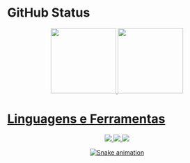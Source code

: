 # GitHub Status
<div align="center">
  <a href="https://github.com/giovannipereiradev">
  <img height="150em" src="https://github-readme-stats.vercel.app/api?username=giovannipereiradev&show_icons=false&title_color=ffe400&text_color=ffffff&bg_color=151515&include_all_commits=true&count_private=true"/>
  <img height="150em" src="https://github-readme-stats.vercel.app/api/top-langs/?username=giovannipereiradev&layout=compact&langs_count=7&title_color=ffe400&text_color=ffffff&bg_color=151515"/>
</div>

# Linguagens e Ferramentas
<div align="center">
  <img src="https://img.shields.io/badge/JavaScript-F7DF1E?style=for-the-badge&logo=javascript&logoColor=black" target="_blank">
  <img src="https://img.shields.io/badge/Node.js-43853D?style=for-the-badge&logo=node.js&logoColor=white" target="_blank">
  <img src="https://img.shields.io/badge/MongoDB-4EA94B?style=for-the-badge&logo=mongodb&logoColor=white" target="_blank">
</div>
 
<div align="center">
  
  ![Snake animation](https://github.com/GiPeTa/giovannipereiradev/blob/output/github-contribution-grid-snake.svg)
  
</div>
